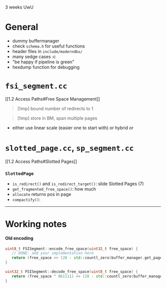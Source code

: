 3 weeks UwU

# General

- dummy buffermanager
- check `schema.h` for useful functions
- header files in `include/moderndbs/`
- many sedge cases :c
- "be happy if pipeline is green"
- hexdump function for debugging


# `fsi_segment.cc`

[[1.2 Access Paths#Free Space Management]]

>[!imp] bound number of redirects to 1

>[!imp] store in BM, span multiple pages

- either use linear scale (easier one to start with) or hybrid or


# `slotted_page.cc`, `sp_segment.cc`

[[1.2 Access Paths#Slotted Pages]]

### `SlottedPage`

- `is_redirect()` and `is_redirect_target()`: slide Slotted Pages (7)
- `get_fragmented_free_space()`: how much
- `allocate` returns pos in page
- `compactify()`: 

----

# Working notes

#### Old encoding

```cpp
uint8_t FSISegment::encode_free_space(uint32_t free_space) {  
   // DONE: add your implementation here  
   return (free_space >> (28 - std::countl_zero(buffer_manager.get_page_size()))) ^ 0b1111; 
}  
  
uint32_t FSISegment::decode_free_space(uint8_t free_space) {  
   return (free_space ^ 0b1111) << (28 - std::countl_zero(buffer_manager.get_page_size())); 
}
```